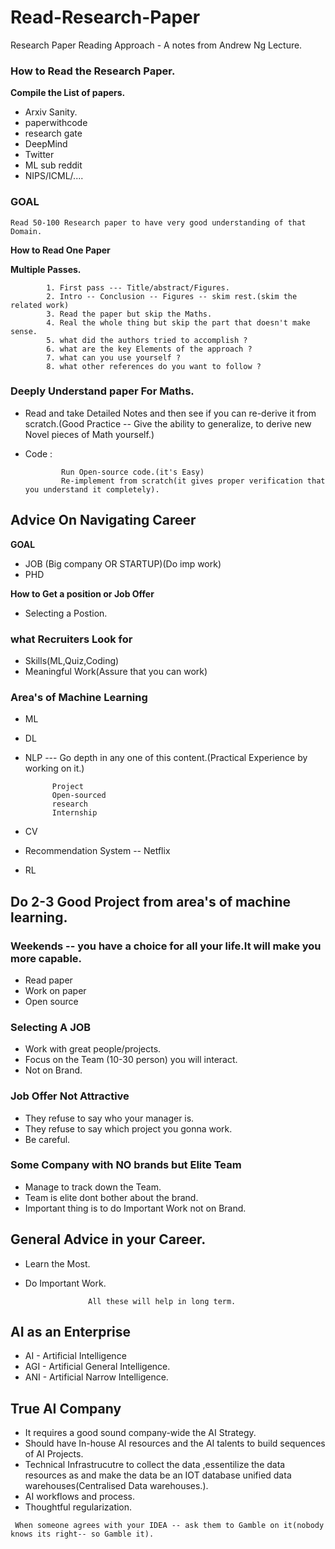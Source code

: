 # Read-Research-Paper

Research Paper Reading Approach - A notes from Andrew Ng Lecture.


### How to Read the Research Paper.

**Compile the List of papers.**
    
- Arxiv Sanity.
- paperwithcode
- research gate
- DeepMind
- Twitter
- ML sub reddit
- NIPS/ICML/....

 ### GOAL
 
 
``` 
Read 50-100 Research paper to have very good understanding of that Domain.
```

**How to Read One Paper**


**Multiple Passes.**

```
        1. First pass --- Title/abstract/Figures.
        2. Intro -- Conclusion -- Figures -- skim rest.(skim the related work)
        3. Read the paper but skip the Maths.
        4. Real the whole thing but skip the part that doesn't make sense.
        5. what did the authors tried to accomplish ?
        6. what are the key Elements of the approach ?
        7. what can you use yourself ?
        8. what other references do you want to follow ?

```

### Deeply Understand paper For Maths.

- Read and take Detailed Notes and then see if you can re-derive it from scratch.(Good Practice -- Give the ability to generalize, to derive new Novel pieces of Math yourself.)

- Code :

              Run Open-source code.(it's Easy)
              Re-implement from scratch(it gives proper verification that you understand it completely).
            
            
## Advice On Navigating Career     

**GOAL**

- JOB       (Big company OR STARTUP)(Do imp work)
- PHD

**How to Get a position or Job Offer**

- Selecting a Postion.

### what Recruiters Look for 

- Skills(ML,Quiz,Coding)
- Meaningful Work(Assure that you can work)

### Area's of Machine Learning 

- ML
- DL
- NLP  --- Go depth in any one of this content.(Practical Experience by working on it.)
          
            Project
            Open-sourced
            research
            Internship
            
- CV
- Recommendation System -- Netflix
- RL

## Do 2-3 Good Project from area's of machine learning.

### Weekends -- you have a choice for all your life.It will make you more capable.

- Read paper
- Work on paper
- Open source 

### Selecting A JOB 

- Work with great people/projects.
- Focus on the Team (10-30 person) you will interact.
- Not on Brand.

### Job Offer Not Attractive 

- They refuse to say who your manager is.
- They refuse to say which project  you gonna work.
- Be careful.

### Some Company with NO brands but Elite Team

- Manage to track down the Team.
- Team is elite dont bother about the brand.
- Important thing is to do Important Work not on Brand.


## General Advice in your Career.

- Learn the Most.
- Do Important Work.

                    All these will help in long term.

## AI as an Enterprise

- AI   -   Artificial Intelligence
- AGI  -  Artificial General Intelligence.
- ANI  -  Artificial Narrow Intelligence.

## True AI Company

- It requires a good sound company-wide the AI Strategy.
- Should have In-house AI resources and the AI talents to build sequences of AI Projects.
- Technical Infrastrucutre to collect the data ,essentilize the data resources as and make the data be an IOT database unified data warehouses(Centralised Data warehouses.).
- AI workflows and process.
- Thoughtful regularization.




``` When someone agrees with your IDEA -- ask them to Gamble on it(nobody knows its right-- so Gamble it).```












